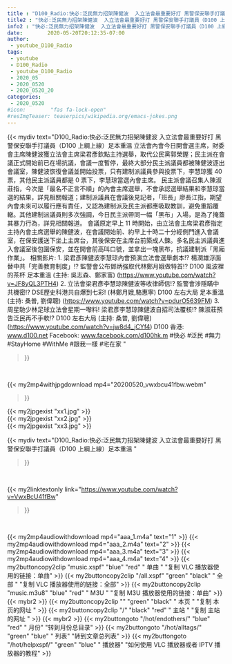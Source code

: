```yaml
---
title : "D100_Radio:快必:泛民無力招架陳健波  入立法會最重要好打 黑警保安聯手打議員（D100 上綱上線）足本重溫 "
title2 : "快必:泛民無力招架陳健波  入立法會最重要好打 黑警保安聯手打議員（D100 上綱上線）足本重溫 "
info2 : "快必:泛民無力招架陳健波  入立法會最重要好打 黑警保安聯手打議員（D100 上綱上線）足本重溫  立法會內會今日開會選主席，財委會主席陳健波獲立法會主席梁君彥欽點主持選舉，取代公民黨郭榮鏗；民主派在會議正式開始前已在場抗議，會議一度暫停，最終大部分民主派議員都被陳健波逐出會議室，陳健波恢復會議並開始投票，只有建制派議員參與投票下，李慧琼獲 40 票，其他民主派議員都是 0 票下，李慧琼當選內會主席。  民主派會議召集人陳淑莊指，今次是「最名不正言不順」的內會主席選舉，不會承認選舉結果和李慧琼當選的結果，詳見相關報道；建制派議員在會議後見記者，「班長」廖長江指，期望內會未來可以履行應有責任，又認為建制派及民主派都應吸取教訓，避免重蹈覆轍。其他建制派議員則多次強調，今日民主派帶同一幅「黑布」入場，是為了掩蓋其暴力行為，詳見相關報道。  會議原定早上 11 時開始，由立法會主席梁君彥指定主持內會主席選舉的陳健波，在會議開始前、約早上十時二十分經側門進入會議室，在保安護送下坐上主席台，其後保安在主席台前築成人鍊。多名民主派議員進入會議室後包圍保安，並在開會前高叫口號，並拿出一塊黑布，抗議建制派「黑廂作業」。  相關影片: 1. 梁君彥陳健波李慧琼內會預演立法會選舉劇本!? 楊潤雄浮面替中共「完善教育制度」!? 監警會公布鄧炳強取代林鄭月娥做特首!? D100 風波裡的茶杯 足本重溫 (主持: 吳志森、鄭家富) (https://www.youtube.com/watch?v=JF8yQL3PTH4) 2. 立法會梁君彥李慧琼陳健波等收律師信!? 監警會涉隱瞞中共機密!? DSE歷史科港共自爆到七彩! (林鄭月娥,駱惠寧) D100 左右大局 足本重溫 (主持: 桑普, 劉偉聰) (https://www.youtube.com/watch?v=pdurO5639FM) 3. 周星馳少林足球立法會星期一嚟料! 梁君彥李慧琼陳健波自招司法覆核!? 陳淑莊預告泛民再不手軟!?  D100 左右大局 (主持: 桑普, 劉偉聰) (https://www.youtube.com/watch?v=jw8d4_jCYf4)  D100 香港: www.d100.net Facebook: www.facebook.com/d100hk.m  #快必 #泛民 #無力 #StayHome #WithMe #跟我一樣 #宅在家 "
date:        2020-05-20T20:12:35-07:00
author:
 - youtube_D100_Radio
tags:
 - youtube
 - D100_Radio
 - youtube_D100_Radio
 - 2020_05
 - 2020_0520
 - 2020_0520_20
categories:
 - 2020_0520
#icon:        "fas fa-lock-open"
#resImgTeaser: teaserpics/wikipedia.org/emacs-jokes.png
---
```


{{< mydiv text="D100_Radio:快必:泛民無力招架陳健波  入立法會最重要好打 黑警保安聯手打議員（D100 上綱上線）足本重溫  立法會內會今日開會選主席，財委會主席陳健波獲立法會主席梁君彥欽點主持選舉，取代公民黨郭榮鏗；民主派在會議正式開始前已在場抗議，會議一度暫停，最終大部分民主派議員都被陳健波逐出會議室，陳健波恢復會議並開始投票，只有建制派議員參與投票下，李慧琼獲 40 票，其他民主派議員都是 0 票下，李慧琼當選內會主席。  民主派會議召集人陳淑莊指，今次是「最名不正言不順」的內會主席選舉，不會承認選舉結果和李慧琼當選的結果，詳見相關報道；建制派議員在會議後見記者，「班長」廖長江指，期望內會未來可以履行應有責任，又認為建制派及民主派都應吸取教訓，避免重蹈覆轍。其他建制派議員則多次強調，今日民主派帶同一幅「黑布」入場，是為了掩蓋其暴力行為，詳見相關報道。  會議原定早上 11 時開始，由立法會主席梁君彥指定主持內會主席選舉的陳健波，在會議開始前、約早上十時二十分經側門進入會議室，在保安護送下坐上主席台，其後保安在主席台前築成人鍊。多名民主派議員進入會議室後包圍保安，並在開會前高叫口號，並拿出一塊黑布，抗議建制派「黑廂作業」。  相關影片: 1. 梁君彥陳健波李慧琼內會預演立法會選舉劇本!? 楊潤雄浮面替中共「完善教育制度」!? 監警會公布鄧炳強取代林鄭月娥做特首!? D100 風波裡的茶杯 足本重溫 (主持: 吳志森、鄭家富) (https://www.youtube.com/watch?v=JF8yQL3PTH4) 2. 立法會梁君彥李慧琼陳健波等收律師信!? 監警會涉隱瞞中共機密!? DSE歷史科港共自爆到七彩! (林鄭月娥,駱惠寧) D100 左右大局 足本重溫 (主持: 桑普, 劉偉聰) (https://www.youtube.com/watch?v=pdurO5639FM) 3. 周星馳少林足球立法會星期一嚟料! 梁君彥李慧琼陳健波自招司法覆核!? 陳淑莊預告泛民再不手軟!?  D100 左右大局 (主持: 桑普, 劉偉聰) (https://www.youtube.com/watch?v=jw8d4_jCYf4)  D100 香港: www.d100.net Facebook: www.facebook.com/d100hk.m  #快必 #泛民 #無力 #StayHome #WithMe #跟我一樣 #宅在家 "
>}}
<br>


{{< my2mp4withjpgdownload mp4="20200520_vwxbcu41fbw.webm"
>}}

{{< my2jpgexist "xx1.jpg" >}}<br>
{{< my2jpgexist "xx2.jpg" >}}<br>
{{< my2jpgexist "xx3.jpg" >}}<br>



{{< mydiv text="D100_Radio:快必:泛民無力招架陳健波  入立法會最重要好打 黑警保安聯手打議員（D100 上綱上線）足本重溫 "
>}}
<br>

{{< my2linktextonly link="https://www.youtube.com/watch?v=VwxBcU41fBw"
>}}


<br>

{{< my2mp4audiowithdownload mp4="aaa_1.m4a"    text="1" >}}
{{< my2mp4audiowithdownload mp4="aaa_2.m4a"    text="2" >}}
{{< my2mp4audiowithdownload mp4="aaa_3.m4a"    text="3" >}}
{{< my2mp4audiowithdownload mp4="aaa_4.m4a"    text="4" >}}
{{< my2buttoncopy2clip "music.xspf"        "blue"   "red"    " 单曲 "  "复制 VLC 播放器使用的链接：单曲" >}} {{< my2buttoncopy2clip "/all.xspf"         "green"  "black"  " 全部 "  "复制 VLC 播放器使用的链接：全部" >}} {{< my2buttoncopy2clip "music.m3u8"        "blue"   "red"    " M3U  "    "复制 M3U 播放器使用的链接：单曲" >}} {{< mybr2 >}} {{< my2buttoncopy2clip ""                  "green"  "black"  " 本页 "    "复制 本页的网址 " >}} {{< my2buttoncopy2clip "/"                 "black"  "red"    " 主站 "    "复制 主站的网址 " >}} {{< mybr2 >}} {{< my2buttongoto      "/hot/endothers/"   "blue"   "red"    " 月份"   "转到月份总目录" >}} {{< my2buttongoto      "/hot/alltags/"     "green"  "blue"   " 列表"   "转到文章总列表" >}} {{< my2buttongoto      "/hot/helpxspf/"    "green"  "blue"   " 播放器" "如何使用 VLC 播放器或者 IPTV 播放器的教程" >}} 
